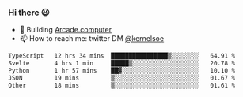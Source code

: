 ### Hi there 😃

- 🔨 Building [Arcade.computer](https://arcade.computer)
- 📫 How to reach me: twitter DM [@kernelsoe](https://twitter.com/kernelsoe)

<!--START_SECTION:waka-->

```txt
TypeScript   12 hrs 34 mins  ████████████████▒░░░░░░░░   64.91 %
Svelte       4 hrs 1 min     █████▒░░░░░░░░░░░░░░░░░░░   20.78 %
Python       1 hr 57 mins    ██▓░░░░░░░░░░░░░░░░░░░░░░   10.10 %
JSON         19 mins         ▒░░░░░░░░░░░░░░░░░░░░░░░░   01.67 %
Other        18 mins         ▒░░░░░░░░░░░░░░░░░░░░░░░░   01.61 %
```

<!--END_SECTION:waka-->
